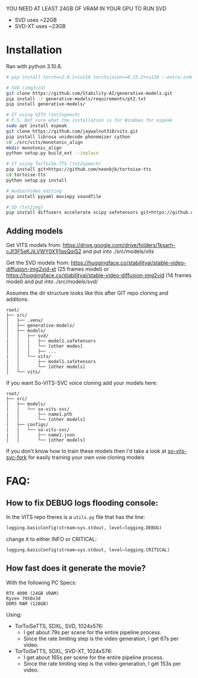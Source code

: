 YOU NEED AT LEAST 24GB OF VRAM IN YOUR GPU TO RUN SVD
- SVD uses ~22GB
- SVD-XT uses ~23GB

# Installation
Ran with python 3.10.6.
```bash
# pip install torch==2.0.1+cu118 torchvision==0.15.2+cu118 --extra-index-url https://download.pytorch.org/whl/cu118

# SVD (img2vid)
git clone https://github.com/Stability-AI/generative-models.git
pip install -r generative-models/requirements/pt2.txt
pip install generative-models/

# If using VITS (txt2speech)
# P.S. Not sure what the installation is for Windows for espeak
sudo apt install espeak
git clone https://github.com/jaywalnut310/vits.git
pip install librosa unidecode phonemizer cython
cd ./src/vits/monotonic_align
mkdir monotonic_align
python setup.py build_ext --inplace

# If using TorToiSe-TTS (txt2speech)
pip install git+https://github.com/neonbjb/tortoise-tts
cd tortoise-tts
python setup.py install

# Audio/Video editing
pip install pyyaml moviepy soundfile

# SD (txt2img)
pip install diffusers accelerate scipy safetensors git+https://github.com/huggingface/transformers
```

## Adding models
Get VITS models from: https://drive.google.com/drive/folders/1ksarh-cJf3F5eKJjLVWY0X1j1qsQqiS2
and put into ./src/models/vits

Get the SVD models from: https://huggingface.co/stabilityai/stable-video-diffusion-img2vid-xt (25 frames model)
or https://huggingface.co/stabilityai/stable-video-diffusion-img2vid (14 frames model)
and put into ./src/models/svd/

Assumes the dir structure looks like this after GIT repo cloning and additons:
```
root/
├── src/
│   ├── .venv/
│   ├── generative-models/
│   ├── models/
│   |   ├── svd/
|   │   |   ├── model1.safetensors
│   │   |   └── [other modes]
|   │   |   ├── ...
|   |   └── vits/
|   │       ├── model1.safetensors
│   │       └── [other models]
│   └── vits/
```

If you want So-VITS-SVC voice cloning add your models here:
```
root/
├── src/
│   ├── models/
|   |   └── so-vits-svc/
|   │       ├── name1.pth
│   │       └── [other models]
│   ├── configs/
|   |   └── so-vits-svc/
|   │       ├── name1.json
│   │       └── [other models]
```
If you don't know how to train these models then I'd take a look at [so-vits-svc-fork](https://github.com/voicepaw/so-vits-svc-fork)
for easily training your own voie cloning models

# FAQ:
## How to fix DEBUG logs flooding console:
In the VITS repo theres is a `utils.py` file that has the line:
```python
logging.basicConfig(stream=sys.stdout, level=logging.DEBUG)
```
change it to either INFO or CRITICAL:
```python
logging.basicConfig(stream=sys.stdout, level=logging.CRITICAL)
```

## How fast does it generate the movie?
With the following PC Specs:
```
RTX 4090 (24GB VRAM)
Ryzen 7950x3d
DDR5 RAM (128GB)
```
Using:
- TorToiSeTTS, SDXL, SVD, 1024x576:
    - I get about 79s per scene for the entire pipeline process.
    - Since the rate limiting step is the video generation, I get 67s per video.
- TorToiSeTTS, SDXL, SVD-XT, 1024x576:
    - I get about 165s per scene for the entire pipeline process.
    - Since the rate limiting step is the video generation, I get 153s per video.